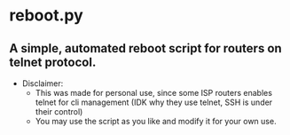 # reboot.py


## A simple, automated reboot script for routers on telnet protocol.

- Disclaimer:
	- This was made for personal use, since some ISP routers enables telnet for cli management (IDK why they use telnet, SSH is under their control)
	- You may use the script as you like and modify it for your own use.

